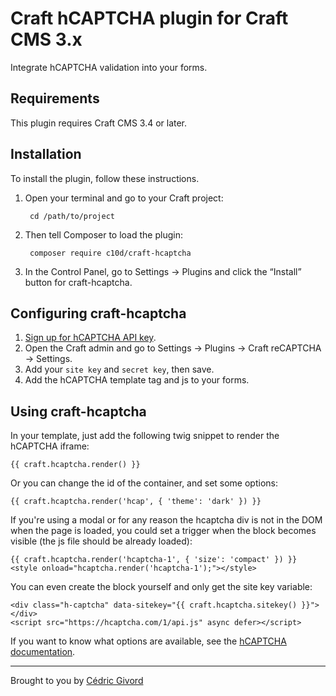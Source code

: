 # Craft hCAPTCHA plugin for Craft CMS 3.x

Integrate hCAPTCHA validation into your forms.


## Requirements

This plugin requires Craft CMS 3.4 or later.


## Installation

To install the plugin, follow these instructions.

1. Open your terminal and go to your Craft project:

        cd /path/to/project

2. Then tell Composer to load the plugin:

        composer require c10d/craft-hcaptcha

3. In the Control Panel, go to Settings → Plugins and click the “Install” button for craft-hcaptcha.


## Configuring craft-hcaptcha

1. [Sign up for hCAPTCHA API key](https://dashboard.hcaptcha.com).
2. Open the Craft admin and go to Settings → Plugins → Craft reCAPTCHA → Settings.
3. Add your `site key` and `secret key`, then save.
4. Add the hCAPTCHA template tag and js to your forms.


## Using craft-hcaptcha

In your template, just add the following twig snippet to render the hCAPTCHA iframe:

```twig
{{ craft.hcaptcha.render() }}
```

Or you can change the id of the container, and set some options:

```twig
{{ craft.hcaptcha.render('hcap', { 'theme': 'dark' }) }}
```

If you're using a modal or for any reason the hcaptcha div is not in the DOM when the page is loaded, you could set a trigger when the block becomes visible (the js file should be already loaded):

```twig
{{ craft.hcaptcha.render('hcaptcha-1', { 'size': 'compact' }) }}
<style onload="hcaptcha.render('hcaptcha-1');"></style>
```

You can even create the block yourself and only get the site key variable:

```twig
<div class="h-captcha" data-sitekey="{{ craft.hcaptcha.sitekey() }}"></div>
<script src="https://hcaptcha.com/1/api.js" async defer></script>
```

If you want to know what options are available, see the [hCAPTCHA documentation](https://docs.hcaptcha.com/configuration).


---

Brought to you by [Cédric Givord](https://c10d.dev)
